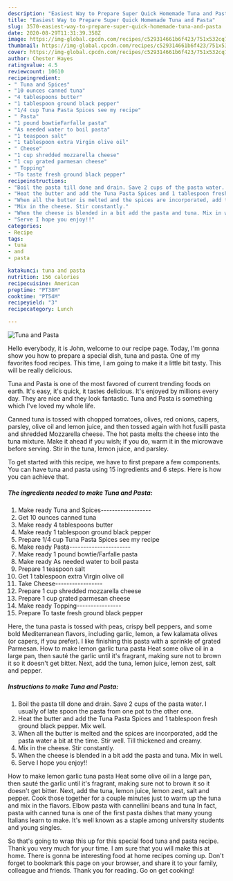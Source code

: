 ```yaml
---
description: "Easiest Way to Prepare Super Quick Homemade Tuna and Pasta"
title: "Easiest Way to Prepare Super Quick Homemade Tuna and Pasta"
slug: 3570-easiest-way-to-prepare-super-quick-homemade-tuna-and-pasta
date: 2020-08-29T11:31:39.358Z
image: https://img-global.cpcdn.com/recipes/c529314661b6f423/751x532cq70/tuna-and-pasta-recipe-main-photo.jpg
thumbnail: https://img-global.cpcdn.com/recipes/c529314661b6f423/751x532cq70/tuna-and-pasta-recipe-main-photo.jpg
cover: https://img-global.cpcdn.com/recipes/c529314661b6f423/751x532cq70/tuna-and-pasta-recipe-main-photo.jpg
author: Chester Hayes
ratingvalue: 4.5
reviewcount: 10610
recipeingredient:
- " Tuna and Spices"
- "10 ounces canned tuna"
- "4 tablespoons butter"
- "1 tablespoon ground black pepper"
- "1/4 cup Tuna Pasta Spices see my recipe"
- " Pasta"
- "1 pound bowtieFarfalle pasta"
- "As needed water to boil pasta"
- "1 teaspoon salt"
- "1 tablespoon extra Virgin olive oil"
- " Cheese"
- "1 cup shredded mozzarella cheese"
- "1 cup grated parmesan cheese"
- " Topping"
- "To taste fresh ground black pepper"
recipeinstructions:
- "Boil the pasta till done and drain. Save 2 cups of the pasta water. I usually of late spoon the pasta from one pot to the other one."
- "Heat the butter and add the Tuna Pasta Spices and 1 tablespoon fresh ground black pepper. Mix well."
- "When all the butter is melted and the spices are incorporated, add the pasta water a bit at the time. Stir well. Till thickened and creamy."
- "Mix in the cheese. Stir constantly."
- "When the cheese is blended in a bit add the pasta and tuna. Mix in well."
- "Serve I hope you enjoy!!"
categories:
- Recipe
tags:
- tuna
- and
- pasta

katakunci: tuna and pasta 
nutrition: 156 calories
recipecuisine: American
preptime: "PT38M"
cooktime: "PT54M"
recipeyield: "3"
recipecategory: Lunch

---
```



![Tuna and Pasta](https://img-global.cpcdn.com/recipes/c529314661b6f423/751x532cq70/tuna-and-pasta-recipe-main-photo.jpg)

Hello everybody, it is John, welcome to our recipe page. Today, I'm gonna show you how to prepare a special dish, tuna and pasta. One of my favorites food recipes. This time, I am going to make it a little bit tasty. This will be really delicious.

Tuna and Pasta is one of the most favored of current trending foods on earth. It's easy, it's quick, it tastes delicious. It's enjoyed by millions every day. They are nice and they look fantastic. Tuna and Pasta is something which I've loved my whole life.

Canned tuna is tossed with chopped tomatoes, olives, red onions, capers, parsley, olive oil and lemon juice, and then tossed again with hot fusilli pasta and shredded Mozzarella cheese. The hot pasta melts the cheese into the tuna mixture. Make it ahead if you wish; if you do, warm it in the microwave before serving. Stir in the tuna, lemon juice, and parsley.


To get started with this recipe, we have to first prepare a few components. You can have tuna and pasta using 15 ingredients and 6 steps. Here is how you can achieve that.

<!--inarticleads1-->

##### The ingredients needed to make Tuna and Pasta:

1. Make ready  Tuna and Spices------------------
1. Get 10 ounces canned tuna
1. Make ready 4 tablespoons butter
1. Make ready 1 tablespoon ground black pepper
1. Prepare 1/4 cup Tuna Pasta Spices see my recipe
1. Make ready  Pasta----------------------
1. Make ready 1 pound bowtie/Farfalle pasta
1. Make ready As needed water to boil pasta
1. Prepare 1 teaspoon salt
1. Get 1 tablespoon extra Virgin olive oil
1. Take  Cheese-----------------
1. Prepare 1 cup shredded mozzarella cheese
1. Prepare 1 cup grated parmesan cheese
1. Make ready  Topping----------------
1. Prepare To taste fresh ground black pepper


Here, the tuna pasta is tossed with peas, crispy bell peppers, and some bold Mediterranean flavors, including garlic, lemon, a few kalamata olives (or capers, if you prefer). I like finishing this pasta with a sprinkle of grated Parmesan. How to make lemon garlic tuna pasta Heat some olive oil in a large pan, then sauté the garlic until it&#39;s fragrant, making sure not to brown it so it doesn&#39;t get bitter. Next, add the tuna, lemon juice, lemon zest, salt and pepper. 

<!--inarticleads2-->

##### Instructions to make Tuna and Pasta:

1. Boil the pasta till done and drain. Save 2 cups of the pasta water. I usually of late spoon the pasta from one pot to the other one.
1. Heat the butter and add the Tuna Pasta Spices and 1 tablespoon fresh ground black pepper. Mix well.
1. When all the butter is melted and the spices are incorporated, add the pasta water a bit at the time. Stir well. Till thickened and creamy.
1. Mix in the cheese. Stir constantly.
1. When the cheese is blended in a bit add the pasta and tuna. Mix in well.
1. Serve I hope you enjoy!!


How to make lemon garlic tuna pasta Heat some olive oil in a large pan, then sauté the garlic until it&#39;s fragrant, making sure not to brown it so it doesn&#39;t get bitter. Next, add the tuna, lemon juice, lemon zest, salt and pepper. Cook those together for a couple minutes just to warm up the tuna and mix in the flavors. Elbow pasta with cannellini beans and tuna In fact, pasta with canned tuna is one of the first pasta dishes that many young Italians learn to make. It&#39;s well known as a staple among university students and young singles. 

So that's going to wrap this up for this special food tuna and pasta recipe. Thank you very much for your time. I am sure that you will make this at home. There is gonna be interesting food at home recipes coming up. Don't forget to bookmark this page on your browser, and share it to your family, colleague and friends. Thank you for reading. Go on get cooking!
